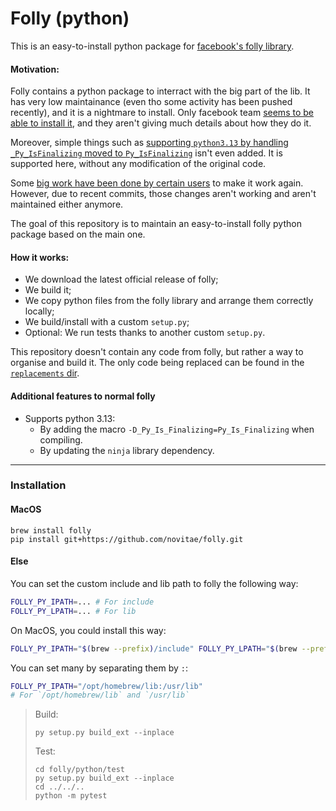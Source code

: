 # Folly (python)
This is an easy-to-install python package for [facebook's folly library](https://github.com/facebook/folly).
#### Motivation:
Folly contains a python package to interract with the big part of the lib. It has very low maintainance (even tho some activity has been pushed recently), and it is a nightmare to install. Only facebook team [seems to be able to install it](https://github.com/facebook/folly/pull/2361#issuecomment-2598875276), and they aren't giving much details about how they do it.

Moreover, simple things such as [supporting `python3.13` by handling `_Py_IsFinalizing` moved to `Py_IsFinalizing`](https://github.com/facebook/folly/pull/2360) isn't even added. It is supported here, without any modification of the original code.

Some [big work have been done by certain users](https://github.com/facebook/folly/issues/1703) to make it work again. However, due to recent commits, those changes aren't working and aren't maintained either anymore.

The goal of this repository is to maintain an easy-to-install folly python package based on the main one.
#### How it works:
- We download the latest official release of folly;
- We build it;
- We copy python files from the folly library and arrange them correctly locally;
- We build/install with a custom `setup.py`;
- Optional: We run tests thanks to another custom `setup.py`.

This repository doesn't contain any code from folly, but rather a way to organise and build it. The only code being replaced can be found in the [`replacements` dir](./replacements/).
#### Additional features to normal folly
- Supports python 3.13:
  - By adding the macro `-D_Py_Is_Finalizing=Py_Is_Finalizing` when compiling.
  - By updating the `ninja` library dependency.
---
### Installation
#### MacOS
```
brew install folly
pip install git+https://github.com/novitae/folly.git
```
#### Else
You can set the custom include and lib path to folly the following way:
```sh
FOLLY_PY_IPATH=... # For include
FOLLY_PY_LPATH=... # For lib
```
On MacOS, you could install this way:
```sh
FOLLY_PY_IPATH="$(brew --prefix)/include" FOLLY_PY_LPATH="$(brew --prefix)/lib" pip install .
```
You can set many by separating them by `:`:
```sh
FOLLY_PY_IPATH="/opt/homebrew/lib:/usr/lib"
# For `/opt/homebrew/lib` and `/usr/lib`
```

> Build:
> ```
> py setup.py build_ext --inplace
> ```
> Test:
> ```
> cd folly/python/test
> py setup.py build_ext --inplace
> cd ../../..
> python -m pytest
> ```